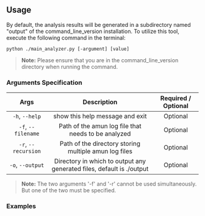 ## Usage

By default, the analysis results will be generated in a subdirectory named "output" of the command_line_version installation. To utilize this tool, execute the following command in the terminal: 

```
python ./main_analyzer.py [-argument] [value]
```
> **Note:** Please ensure that you are in the command_line_version directory when running the command.

### Arguments Specification

|          Args          |                             Description                               | Required / Optional |
|:----------------------:|:---------------------------------------------------------------------:|:-------------------:|
|     `-h`, `--help`     |                   show this help message and exit                     |      Optional       |
|   `-f`, `--filename`   |           Path of the amun log file that needs to be analyzed         |      Optional       |
|   `-r`, `--recursion`  |           Path of the directory storing multiple amun log files       |      Optional       |
|    `-o`, `--output`    | Directory in which to output any generated files, default is ./output |      Optional       |
> **Note:** The two arguments '-f' and '-r' cannot be used simultaneously. But one of the two must be specified.

### Examples



